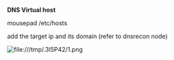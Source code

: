 **DNS Virtual host**

mousepad /etc/hosts

add the target ip and its domain (refer to dnsrecon node)

![file:///tmp/.3I5P42/1.png](file:///tmp/.3I5P42/1.png)